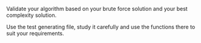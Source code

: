 Validate your algorithm based on your brute force solution and your best complexity solution. 

Use the test generating file, study it carefully and use the functions there to suit your requirements.